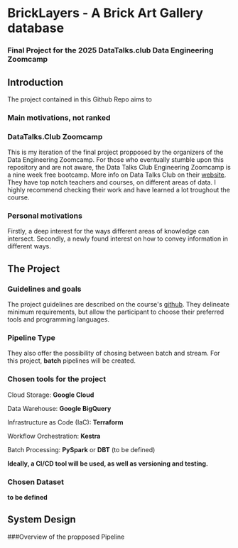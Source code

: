 # BrickLayers - A Brick Art Gallery database
### Final Project for the 2025 DataTalks.club Data Engineering Zoomcamp

## Introduction

The project contained in this Github Repo aims to 


### Main motivations, not ranked

### DataTalks.Club Zoomcamp
This is my iteration of the final project propposed by the organizers of the Data Engineering Zoomcamp.
For those who eventually stumble upon this repository and are not aware, the Data Talks Club Engineering Zoomcamp is a nine week free bootcamp. More info on Data Talks Club on their [website](https://datatalks.club/). They have top notch teachers and courses, on different areas of data. I highly recommend checking their work and have learned a lot troughout the course.

### Personal motivations
Firstly, a deep interest for the ways different areas of knowledge can intersect. Secondly, a newly found interest on how to convey information in different ways. 

## The Project 

### Guidelines and goals

The project guidelines are described on the course's [github](https://github.com/DataTalksClub/data-engineering-zoomcamp/tree/main/projects). They delineate minimum requirements, but allow the participant to choose their preferred tools and programming languages. 

### Pipeline Type

They also offer the possibility of chosing between batch and stream. For this project, **batch** pipelines will be created.

### Chosen tools for the project

Cloud Storage: **Google Cloud**

Data Warehouse: **Google BigQuery**

Infrastructure as Code (IaC): **Terraform**

Workflow Orchestration: **Kestra**

Batch Processing: **PySpark** or **DBT** (to be defined)

**Ideally, a CI/CD tool will be used, as well as versioning and testing.**

### Chosen Dataset

**to be defined**

## System Design

###Overview of the propposed Pipeline













